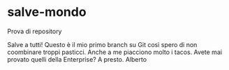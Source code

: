 # salve-mondo
Prova di repository

Salve a tutti!
Questo è il mio primo branch su Git
così spero di non coombinare troppi pasticci.
Anche a me piacciono molto i tacos.
Avete mai provato quelli della Enterprise?
A presto.
Alberto

